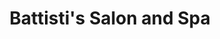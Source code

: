 ---
title: "Battisti's Salon and Spa"
url: /rochester/battistis-salon-and-spa/
shop: hairdresser
---